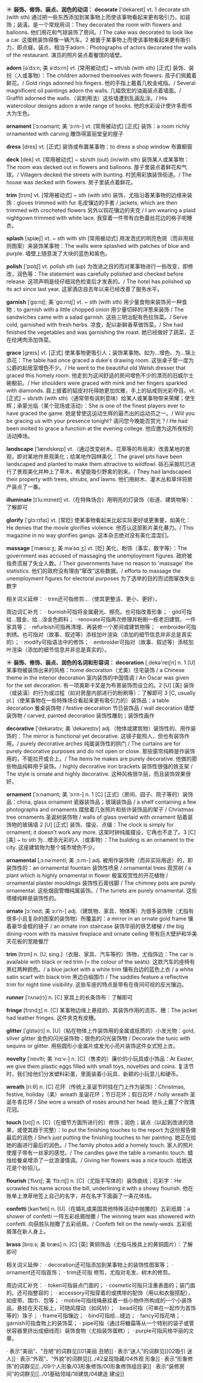 ☀ <span class="category">**装饰、修饰、装点、润色的动词：**</span>
<span class="vocabulary">**decorate**</span> ['dekəreɪt] 
<span class="definition">vt. 1 decorate sth (with sth) 通过把一些东西添加到某事物上而使该事物看起来更有吸引力，如装饰；装潢。是一个常规用词：</span>They decorated the room with flowers and balloons. 他们用花和气球装饰了房间。/ The cake was decorated to look like a car. 这蛋糕装饰得像一辆汽车。<span class="definition">2 被置于某事物上而使该事物看起来更有吸引力，即点缀，装点，相当于adorn：</span>Photographs of actors decorated the walls of the restaurant. 演员的照片装点着餐馆的墙壁。
           
<span class="vocabulary">**adorn**</span> [əˈdɔ:n; 美 əˈdɔ:rn]
<span class="definition">vt. [常用被动式] ~ sth/sb (with sth) [正式] 装饰、装扮（人或事物）：</span>The children adorned themselves with flowers. 孩子们佩戴着鲜花。/ Gold rings adorned his fingers. 他的手指上戴着几枚金戒指。/ Several magnificent oil paintings adorn the walls. 几幅恢宏的油画装点着墙面。/ Graffiti adorned the walls.（讽刺用法）这些墙遭到乱画乱涂。/ His watercolour designs adorn a wide range of books. 他的水彩设计使许多图书大为生色。
           
<span class="vocabulary">**ornament**</span> [ˈɔ:nəmənt; 美 ˈɔ:rn-]
<span class="definition">vt. [常用被动式] [正式] 装饰：</span>a room richly ornamented with carving 雕饰得富丽堂皇的屋子

<span class="vocabulary">**dress**</span> [dres] 
<span class="definition">vt. [正式] 装饰或布置某事物：</span>to dress a shop window 布置橱窗
           
<span class="vocabulary">**deck**</span> [dek]
<span class="definition">vt. [常用被动式] ~ sb/sth (out) (in/with sth) 装饰某人或某事物：</span>The room was decked out in flowers and balloons. 屋子里装点着鲜花和气球。/ Villagers decked the streets with bunting. 村民用彩旗装饰街道。/ The house was decked with flowers. 房子里装点着鲜花。
           
<span class="vocabulary">**trim**</span> [trɪm]
<span class="definition">vt. [常用被动式] ~ sth (with sth) 装饰，尤指沿着某事物的边缘来装饰：</span>gloves trimmed with fur 毛皮镶边的手套 / jackets, which are then trimmed with crocheted flowers 另外以钩花镶边的夹克 / I am wearing a plaid nightgown trimmed with white lace. 我穿着一件带有白色蕾丝花边的格子呢睡衣。
           
<span class="vocabulary">**splash**</span> [splæʃ]
<span class="definition">vt. ~ sth with sth [常用被动式] 用泼洒式的明亮色斑（而非用规则图案）来装饰某事物：</span>The walls were splashed with patches of blue and purple. 墙壁上随意泼了大块的蓝色和紫色。

<span class="vocabulary">**polish**</span> ['pɒlɪʃ] 
<span class="definition">vt. polish sth (up) 为改进之目的而对某事物进行一些改变，即修改，润色等：</span>The statement was carefully polished and checked before release. 这项声明是经仔细润色检查后才发表的。/ The hotel has polished up its act since last year. 这家酒店自去年以来已经改善了服务水平。
           
<span class="vocabulary">**garnish**</span> [ˈgɑ:nɪʃ; 美 ˈgɑ:rnɪʃ]
<span class="definition">vt. ~ sth (with sth) 用少量食物来装饰另一种食物：</span>to garnish with a little chopped onion 用少量切碎的洋葱来装饰 / The sandwiches came with a salad garnish. 这些三明治配有色拉饰菜。/ Serve cold, garnished with fresh herbs. 凉食，配以新鲜香草做饰菜。/ She had finished the vegetables and was garnishing the roast. 她已经做好了蔬菜，正在给烤肉添加饰菜。
           
<span class="vocabulary">**grace**</span> [greɪs]
<span class="definition">vt. [正式] 使某事物更吸引人；装饰某事物。如为…增色、为…锦上添花：</span>The table had once graced a duke's drawing room. 这张桌子曾一度为公爵的起居室增色不少。/ He went to the beautiful old Welsh dresser that graced this homely room. 他走到为这间舒适的房间增色不少的漂亮的旧威尔士碗橱前。/ Her shoulders were graced with mink and her fingers sparkled with diamonds. 肩上披着的貂皮衬托得她更加优雅，手上的钻戒则光彩夺目。<span class="definition">vt. [正式] ~ sb/sth (with sth)（通常带有讽刺意味）给某人或某事物带来荣耀；使生辉；承蒙光临（某个现场或活动）：</span>She is one of the finest players ever to have graced the game. 她是曾使这运动生辉的最杰出的运动员之一。/ Will you be gracing us with your presence tonight? 请问您今晚能否赏光？/ He had been invited to grace a function at the evening college. 他应邀为这所夜校的活动捧场。
           
<span class="vocabulary">**landscape**</span> [ˈlændskeɪp]
<span class="definition">vt.（通过改变树木、花草等的布局来）改善某地的景观，即对某地作景观美化；给某地作园林美化：</span>The gravel pits have been landscaped and planted to make them attractive to wildfowl. 砾石采掘坑已进行了景观美化并种上了草木，希望能吸引野禽的到来。/ They had landscaped their property with trees, shrubs, and lawns. 他们用树木、灌木丛和草坪将房产装点了一番。
           
<span class="vocabulary">**illuminate**</span> [ɪˈlu:mɪneɪt]
<span class="definition">vt.（在特殊场合）用明亮的灯装饰（街道、建筑物等）：</span>了解即可

<span class="vocabulary">**glorify**</span> [ˈglɔ:rɪfaɪ]
<span class="definition">vt. [常贬] 使某事物看起来比起实际更好或更重要，如美化：</span>He denies that the movie glorifies violence. 他否认这部影片美化暴力。/ This magazine in no way glorifies gangs. 这本杂志绝对没有美化混混们。
           
<span class="vocabulary">**massage**</span> [ˈmæsɑ:ʒ; 美 məˈsɑ:ʒ]
<span class="definition">vt. [贬] 美化、粉饰（事实、数字等）：</span>The government was accused of massaging the unemployment figures. 政府被指责谎报了失业人数。/ Their governments have no reason to 'massage' the statistics. 他们的政府没有理由“窜改”这些数据。/ efforts to massage the unemployment figures for electoral purposes 为了选举的目的而试图窜改失业数字

相关词义延伸：
· trim还可指修剪…（使其更整洁、更小、更好）。

周边词汇补充：
· burnish可指将金属磨光、擦亮。也可指改善形象；
· gild可指给…镀金、给…涂金色颜料；
· renovate可指再次修理并粉刷一栋老旧建筑、一件家具等；
· refurbish可指再清理、再装修一个房间或建筑物等；
· embroider可指刺绣。也可指对（故事、叙述等）添枝加叶渲染（添加的细节信息并非总是真实的）；
· modify可指语法中的修饰；
· embroider可指对（故事、叙述等）添枝加叶渲染（添加的细节信息并非总是真实的）。

☀ <span class="category">**装饰、修饰、装点、润色的名词和形容词：**</span>
<span class="vocabulary">**decoration**</span> [͵dekə'reɪʃn] 
<span class="definition">n. 1 [U] 某事物被装饰出来的风格：</span>home decoration（尤美）住宅装饰 / a Chinese theme in the interior decoration 室内装饰的中国情调 / An Oscar was given for the set decoration. 有一项奥斯卡奖是为布景装饰而设立的。<span class="definition">2 [U] [英] 装饰（或装潢）的行为或过程（如对房屋内部进行的粉刷等）：</span>了解即可 <span class="definition">3 [C, usually pl.]（使某事物在一些特殊场合看起来更有吸引力的）装饰品：</span>a table decoration 餐桌装饰物 / festive decoration 节日装饰品 / wall decoration 墙壁装饰物 / carved, painted decoration 装饰性雕刻；装饰性画作
           
<span class="vocabulary">**decorative**</span> [ˈdekərətɪv; 美 ˈdekəreɪtɪv]
<span class="definition">adj.（物体或建筑物）装饰性的、用作装饰的：</span>The mirror is functional yet decorative. 这镜子能照人，但也有装饰作用。/ purely decorative arches 纯属装饰性的拱门 / The curtains are for purely decorative purposes and do not open or close. 那些窗帘纯粹是作装饰用的，不能拉开或合上。/ The items he makes are purely decorative. 他做的那些物品纯粹用于装饰。/ highly decorative iron brackets 装饰性很强的铁支架 / The style is ornate and highly decorative. 这种风格很华丽，而且装饰效果很好。
           
<span class="vocabulary">**ornament**</span> [ˈɔ:nəmənt; 美 ˈɔ:rn-]
<span class="definition">n. 1 [C] [正式]（房间、园子、院子等的）装饰品：</span>china, glass ornament 瓷器装饰品；玻璃装饰品 / a shelf containing a few photographs and ornaments 摆放着几张照片和些许装饰品的架子 / Christmas tree ornaments 圣诞树装饰物 / walls of glass overlaid with ornament 贴着装饰物的玻璃墙 <span class="definition">2 [U] [正式] 装饰、摆设、点缀：</span>The clock is simply for ornament; it doesn't work any more. 这架时钟纯属摆设，它再也不走了。<span class="definition">3 [C] [美] ~ to sth 为…增添光彩的人（或事物）：</span>The building is an ornament to the city. 这座建筑物为整个城市增色不少。
                      
<span class="vocabulary">**ornamental**</span> [ˌɔ:nəˈmentl; 美 ˌɔ:rn-]
<span class="definition">adj. 被用作装饰物（而非实际用途）的，即装饰性的：</span>an ornamental fountain 装饰性喷泉 / ornamental trees 观赏树 / a plant which is highly ornamental in flower 极富观赏性的开花植物 / ornamental plaster mouldings 装饰性石膏线脚 / The chimney pots are purely ornamental. 这些烟囱管帽纯属装饰。/ The turrets are purely ornamental. 这些塔楼纯粹是装饰性的。

<span class="vocabulary">**ornate**</span> [ɔ:ˈneɪt; 美 ɔ:rˈn-]
<span class="definition">adj.（建筑物、家具、物体等）为很多装饰物（尤指有很多小且复杂的图案的装饰物）所覆盖的：</span>a mirror in an ornate gold frame 镶着豪华金框的镜子 / an ornate iron staircase 装饰华丽的铁艺楼梯 / the big dining-room with its massive fireplace and ornate ceiling 带有巨大壁炉和华美天花板的宽敞餐厅

<span class="vocabulary">**trim**</span> [trɪm]
<span class="definition">n. [U, sing.]（衣服、家具、汽车等的）饰物，尤指饰边：</span>The car is available with black or red trim (= the colour of the seats). 这款汽车的座椅有黑红两种颜色。/ a blue jacket with a white trim 镶有白边的蓝色上衣 / a white satin scarf with black trim 黑边白缎围巾 / The saddles feature a reflective trim for night time visibility. 这些车座的特点是带有在夜间可视的反光镶边。

<span class="vocabulary">**runner**</span> [ˈrʌnə(r)]
<span class="definition">n. [C] 家具上的长条饰布：</span>了解即可          

<span class="vocabulary">**fringe**</span> [frɪndʒ]
<span class="definition">n. [C] 某事物边缘上悬挂的、其装饰作用的流苏、穗：</span>The jacket had leather fringes. 这件夹克有皮穗。
                      
<span class="vocabulary">**glitter**</span> [ˈglɪtə(r)]
<span class="definition">n. [U]（粘在物体上作装饰用的金属或纸质的）小发光物：</span>gold, silver glitter 金色的闪光装饰物；银色的闪光装饰物 / Decorate the tunic with sequins or glitter. 用些圆形小金属片或发光小亮片装饰这件女式短上衣。
         
<span class="vocabulary">**novelty**</span> [ˈnɒvlti; 美 ˈnɑ:v-]
<span class="definition">n. [C]（售卖的）廉价的小玩具或小饰品：</span>At Easter, we give them plastic eggs filled with small toys, novelties and coins. 复活节时，我们给他们分发塑料彩蛋，里面装着小玩具、新颖的小玩意儿和硬币。

<span class="vocabulary">**wreath**</span> [ri:θ]
<span class="definition">n. [C] 花环（传统上圣诞节时挂在门上作为装饰）：</span>Christmas, festive, holiday（美）wreath 圣诞花环；节日花环；假日花环 / holly wreath 圣诞冬青花环 / She wore a wreath of roses around her head. 她头上戴了个玫瑰花冠。

<span class="vocabulary">**touch**</span> [tʌtʃ] 
<span class="definition">n. [C]（在细节方面所进行的）修饰；润色；装点（以起到改进的效果，或使其趋于完整）：</span>to put the finishing touches to the report 为这份报告做最后的润色 / She’s just putting the finishing touches to her painting. 她正在给她的画进行最后的润色。/ The family photos add a homely touch. 家人的照片使屋子带有一丝家的感觉。/ The candles gave the table a romantic touch. 蜡烛给餐桌增添了一丝浪漫情调。/ Giving her flowers was a nice touch. 给她送花是个妙招儿。
           
<span class="vocabulary">**flourish**</span> [ˈflʌrɪʃ; 美 ˈflɜ:rɪʃ]
<span class="definition">n. [C]（尤指手写体的）装饰曲线；花彩字：</span>He scrawled his name across the bill, underlining it with a showy flourish. 他在账单上潦草地签上自己的名字，并在名字下面画了一条花体线。
                      
<span class="vocabulary">**confetti**</span> [kənˈfeti]
<span class="definition">n. [U]（在婚礼或美国其他特殊活动中抛撒的）五彩纸屑：</span>a shower of confetti 一阵五彩纸屑抛撒 / The winning team was showered with confetti. 向获胜队抛撒了五彩纸屑。/ Confetti fell on the newly-weds. 五彩纸屑落在新人身上。

<span class="vocabulary">**brass**</span> [brɑ:s; 美 bræs]
<span class="definition">n. [C] [英] 黄铜饰品（尤指马挽具上的黄铜圆片）：</span>了解即可

相关词义延伸：
· decoration还可指添加到某事物上的装饰性图案等；
· ornament还可指首饰；
· trim还可指 修剪，尤指对毛发、树木的修剪。

周边词汇补充：
· token可指装点门面的；
· cosmetic可指只注重表面的；装门面的。还可指整容的；
· accessory可指穿着的或携带的配饰（用以和衣服搭配），如皮带、围巾、包等；
· mobile可指线绳悬挂着一些小物件所构成的一个小装饰品，悬挂在天花板上，可随风摆动（如风铃）；
· bead可指（可串在一起作为首饰等的）珠子；
· frame可指镶边；
· bind可指给…缝边；
· fancy可指花哨；
· garnish可指食物上的装饰菜；
· pipe可指（通过将糖霜等从一个特别的袋子或管状容器里挤出成细线而）装饰食物（尤指装饰蛋糕）；
· purple可指风格华丽的文章。

· 表示“美丽”、“丑陋”的词群见[[01美丽 丑陋]]
· 表示“迷人”的词群见[[02吸引 迷人]]
· 表示“外观”、“外貌”的词群见[[../42呈现隐藏/04外观 形象]]
· 表示“形象修饰”的词群见[[../09个人形象/03形象修饰/00形象修饰组目录]]
· 表示“装修房间”的词群见[[../01基础领域/18建筑/04建造 建设]]
